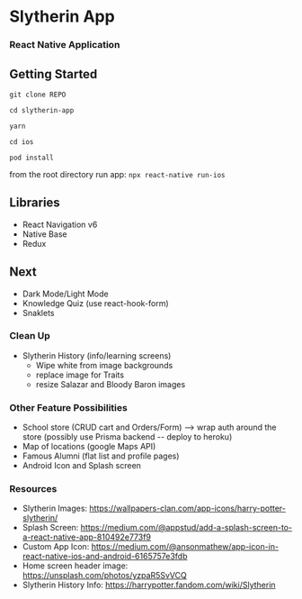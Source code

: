 # Slytherin App

### React Native Application

## Getting Started

`git clone REPO`

`cd slytherin-app`

`yarn`

`cd ios`

`pod install`

from the root directory run app: `npx react-native run-ios`

## Libraries

- React Navigation v6
- Native Base
- Redux

## Next

- Dark Mode/Light Mode
- Knowledge Quiz (use react-hook-form)
- Snaklets

### Clean Up

- Slytherin History (info/learning screens)
  - Wipe white from image backgrounds
  - replace image for Traits
  - resize Salazar and Bloody Baron images

### Other Feature Possibilities

- School store (CRUD cart and Orders/Form) --> wrap auth around the store (possibly use Prisma backend -- deploy to heroku)
- Map of locations (google Maps API)
- Famous Alumni (flat list and profile pages)
- Android Icon and Splash screen

### Resources

- Slytherin Images: https://wallpapers-clan.com/app-icons/harry-potter-slytherin/
- Splash Screen: https://medium.com/@appstud/add-a-splash-screen-to-a-react-native-app-810492e773f9
- Custom App Icon: https://medium.com/@ansonmathew/app-icon-in-react-native-ios-and-android-6165757e3fdb
- Home screen header image: https://unsplash.com/photos/yzpaR5SvVCQ
- Slytherin History Info: https://harrypotter.fandom.com/wiki/Slytherin
